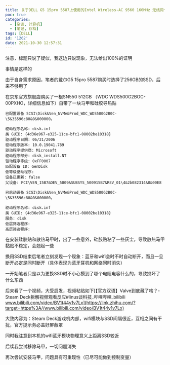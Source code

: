 ```yaml
---
title: 关于DELL G5 15pro 5587上使用的Intel Wireless-AC 9560 160MHz 无线网卡疑似电磁干扰提示
poc: true
categories:
  - [杂谈, 计算机]
  - [笔记, 存档]
tags: [DELL]
id: '1262'
date: 2021-10-30 12:57:31
---
```


注意，标题只说了疑似，我这边只说现象，无法给出100%的证明

事情是这样的

由于自身需求原因，笔者的戴尔G5 15pro 5587购买时选择了256GB的SSD，后来不够用了

在京东官方旗舰店购买了一根SN550 512GB （WDC WDS500G2BOC- 00PXHO，详细信息如下）自带了一块马甲和硅胶导热贴

```
已配置设备 SCSI\Disk&Ven_NVMe&Prod_WDC_WDS500G2B0C-\5&35596c80&0&000000。

驱动程序名称: disk.inf
类 GUID: {4d36e967-e325-11ce-bfc1-08002be10318}
驱动程序日期: 06/21/2006
驱动程序版本: 10.0.19041.789
驱动程序提供商: Microsoft
驱动程序部分: disk_install.NT
驱动程序等级: 0xFF0007
匹配设备 ID: GenDisk
低等级驱动程序: 
设备已更新: false
父设备: PCI\VEN_15B7&DEV_5009&SUBSYS_500915B7&REV_01\4&2b082314&0&00E8

已启动设备 SCSI\Disk&Ven_NVMe&Prod_WDC_WDS500G2B0C-\5&35596c80&0&000000。

驱动程序名称: disk.inf
类 GUID: {4d36e967-e325-11ce-bfc1-08002be10318}
服务: disk
低层筛选程序: 
高层筛选程序: 
```

在安装硅胶贴和散热马甲时，出了一些意外，硅胶贴粘了一些灰尘，导致散热马甲黏贴不稳定，会翘起一些

换用SSD结束后笔者立刻发现一个现象：蓝牙和wifi会时不时自动断开，而且一旦断开必定是同时断开（具体表现为蓝牙耳机和网络同时消失）

一开始笔者只是以为更换SSD时不小心摸到了哪个电阻电容什么的，导致损坏了什么东西

后来看了一个视频，大受启发，视频粘贴如下[【官方双语】Valve到底藏了啥？- Steam Deck拆解视频观看反应#linus谈科技\_哔哩哔哩\_bilibili​www.bilibili.com/video/BV1t44y1v7Lx](https://link.zhihu.com/?target=https%3A//www.bilibili.com/video/BV1t44y1v7Lx)

大致内容为：Steam Deck游戏机内部，wifi模块与SSD间隔很近，互相之间有干扰，官方提示务必盖好屏蔽罩

同时我注意到本机的wifi蓝牙模块物理意义上距离SSD较近

后续我尝试移除马甲，一切问题消失

再次尝试安装马甲，问题具有可重现性（已尽可能做到控制变量）